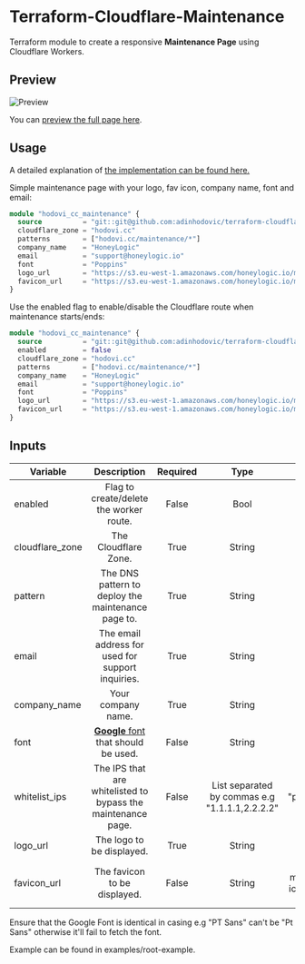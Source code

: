 # Terraform-Cloudflare-Maintenance

Terraform module to create a responsive **Maintenance Page** using
Cloudflare Workers.

## Preview

![Preview](https://i.imgur.com/CiguM4w.png)

You can [preview the full page here](https://hodovi.cc/maintenance/).

## Usage

A detailed explanation of [the implementation can be found
here.](https://hodovi.cc/blog/quick-pretty-and-easy-maintenance-page-using-cloudflare-workers-terraform/)

Simple maintenance page with your logo, fav icon, company name, font and
email:

```terraform
module "hodovi_cc_maintenance" {
  source          = "git::git@github.com:adinhodovic/terraform-cloudflare-maintenance.git?ref=v0.3.0"
  cloudflare_zone = "hodovi.cc"
  patterns        = ["hodovi.cc/maintenance/*"]
  company_name    = "HoneyLogic"
  email           = "support@honeylogic.io"
  font            = "Poppins"
  logo_url        = "https://s3.eu-west-1.amazonaws.com/honeylogic.io/media/images/Honeylogic-blue.original.png"
  favicon_url     = "https://s3.eu-west-1.amazonaws.com/honeylogic.io/media/images/Honeylogic_-_icon.original.height-80.png"
}
```

Use the enabled flag to enable/disable the Cloudflare route when
maintenance starts/ends:

```terraform
module "hodovi_cc_maintenance" {
  source          = "git::git@github.com:adinhodovic/terraform-cloudflare-maintenance.git?ref=v0.3.0"
  enabled         = false
  cloudflare_zone = "hodovi.cc"
  patterns        = ["hodovi.cc/maintenance/*"]
  company_name    = "HoneyLogic"
  email           = "support@honeylogic.io"
  font            = "Poppins"
  logo_url        = "https://s3.eu-west-1.amazonaws.com/honeylogic.io/media/images/Honeylogic-blue.original.png"
  favicon_url     = "https://s3.eu-west-1.amazonaws.com/honeylogic.io/media/images/Honeylogic_-_icon.original.height-80.png"
}
```

## Inputs

| Variable        | Description                                                       | Required | Type                                           | Default                          |
|-----------------|:-----------------------------------------------------------------:|:--------:|:----------------------------------------------:|:--------------------------------:|
| enabled         | Flag to create/delete the worker route.                           | False    | Bool                                           | true                             |
| cloudflare_zone | The Cloudflare Zone.                                              | True     | String                                         | -                                |
| pattern         | The DNS pattern to deploy the maintenance page to.                | True     | String                                         | -                                |
| email           | The email address for used for support inquiries.                 | True     | String                                         | -                                |
| company_name    | Your company name.                                                | True     | String                                         | -                                |
| font            | [**Google** font](https://fonts.google.com/) that should be used. | False    | String                                         | "Poppins"                        |
| whitelist_ips   | The IPS that are whitelisted to bypass the maintenance page.      | False    | List separated by commas e.g "1.1.1.1,2.2.2.2" | "placeholder"                    |
| logo_url        | The logo to be displayed.                                         | True     | String                                         | -                                |
| favicon_url     | The favicon to be displayed.                                      | False    | String                                         | A maintenance icon from the web. |

Ensure that the Google Font is identical in casing e.g "PT Sans" can't be
"Pt Sans" otherwise it'll fail to fetch the font.

Example can be found in examples/root-example.
